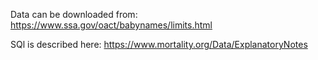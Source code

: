 Data can be downloaded from:
https://www.ssa.gov/oact/babynames/limits.html

SQl is described here:
https://www.mortality.org/Data/ExplanatoryNotes
